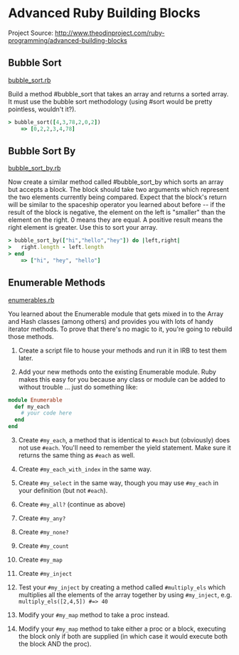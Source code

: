 # Advanced Ruby Building Blocks

Project Source: http://www.theodinproject.com/ruby-programming/advanced-building-blocks

## Bubble Sort

[bubble_sort.rb](https://github.com/craftykate/odin-project/blob/master/04_advanced_building_blocks/bubble_sort.rb)

Build a method #bubble_sort that takes an array and returns a sorted array. It must use the bubble sort methodology (using #sort would be pretty pointless, wouldn't it?).

```ruby
> bubble_sort([4,3,78,2,0,2])
    => [0,2,2,3,4,78]
```

## Bubble Sort By

[bubble_sort_by.rb](https://github.com/craftykate/odin-project/blob/master/04_advanced_building_blocks/bubble_sort_by.rb)

Now create a similar method called #bubble_sort_by which sorts an array but accepts a block. The block should take two arguments which represent the two elements currently being compared. Expect that the block's return will be similar to the spaceship operator you learned about before -- if the result of the block is negative, the element on the left is "smaller" than the element on the right. 0 means they are equal. A positive result means the right element is greater. Use this to sort your array.

```ruby
> bubble_sort_by(["hi","hello","hey"]) do |left,right|
>   right.length - left.length
> end
	=> ["hi", "hey", "hello"]
```

## Enumerable Methods

[enumerables.rb](https://github.com/craftykate/odin-project/blob/master/04_advanced_building_blocks/enumerables.rb)

You learned about the Enumerable module that gets mixed in to the Array and Hash classes (among others) and provides you with lots of handy iterator methods. To prove that there's no magic to it, you're going to rebuild those methods.

1. Create a script file to house your methods and run it in IRB to test them later.

2. Add your new methods onto the existing Enumerable module. Ruby makes this easy for you because any class or module can be added to without trouble ... just do something like:

```ruby
module Enumerable
  def my_each
    # your code here
  end
end
```

3. Create `#my_each`, a method that is identical to `#each` but (obviously) does not use `#each`. You'll need to remember the yield statement. Make sure it returns the same thing as `#each` as well.

4. Create `#my_each_with_index` in the same way.

5. Create `#my_select` in the same way, though you may use `#my_each` in your definition (but not `#each`).

6. Create `#my_all?` (continue as above)

7. Create `#my_any?`

8. Create `#my_none?`

9. Create `#my_count`

10. Create `#my_map`

11. Create `#my_inject`

12. Test your `#my_inject` by creating a method called `#multiply_els` which multiplies all the elements of the array together by using `#my_inject`, e.g. `multiply_els([2,4,5]) #=> 40`

13. Modify your `#my_map` method to take a proc instead.

14. Modify your `#my_map` method to take either a proc or a block, executing the block only if both are supplied (in which case it would execute both the block AND the proc).


